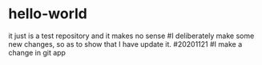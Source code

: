 # hello-world
it just is a test repository and it makes no sense
#I deliberately make some new changes, so as to show that I have update it. #20201121
#I make a change in git app
